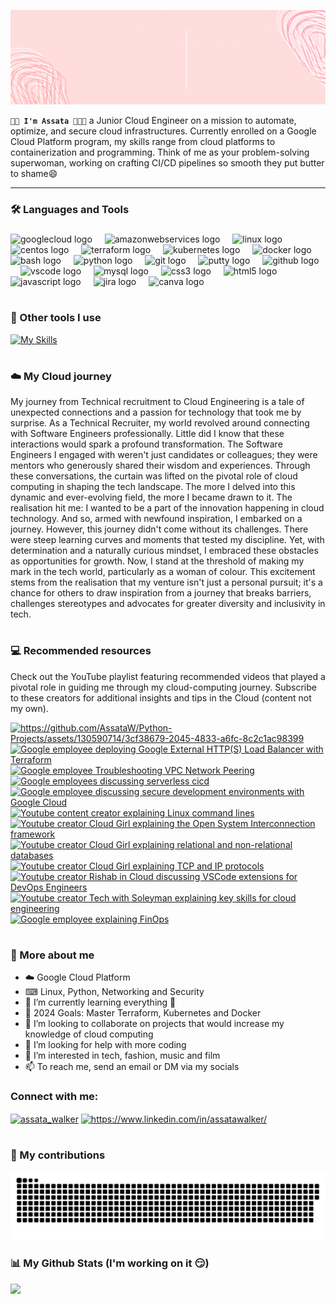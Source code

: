 ![Assatawgithubheader png (2)](https://github.com/AssataW/AssataW/blob/main/assets/images/Assatawgithubheader%20png%20(2).gif?raw=true )

**`👋🏽 I'm Assata 👩🏽‍💻`** a Junior Cloud Engineer on a mission to automate, optimize, and secure cloud infrastructures. Currently enrolled on a Google Cloud Platform program, my skills range from cloud platforms to containerization and programming. Think of me as your problem-solving superwoman, working on crafting CI/CD pipelines so smooth they put butter to shame😄

-----------------------------------------------------------------------------------------------------------------------------------------------------------------------------
### :hammer_and_wrench: Languages and Tools

<div align="left">
</div>

###

<div align="left">
  <img src="https://cdn.jsdelivr.net/gh/devicons/devicon/icons/googlecloud/googlecloud-original.svg" height="40" alt="googlecloud logo"  />
  <img width="12" />
  <img src="https://cdn.jsdelivr.net/gh/devicons/devicon@latest/icons/amazonwebservices/amazonwebservices-plain-wordmark.svg" height="40" alt="amazonwebservices logo"  />
  <img width="12" />
  <img src="https://cdn.jsdelivr.net/gh/devicons/devicon/icons/linux/linux-original.svg" height="40" alt="linux logo"  />
  <img width="12" />
  <img src="https://cdn.jsdelivr.net/gh/devicons/devicon/icons/centos/centos-original.svg" height="40" alt="centos logo"  />
  <img width="12" />
  <img src="https://cdn.jsdelivr.net/gh/devicons/devicon/icons/terraform/terraform-original.svg" height="40" alt="terraform logo"  />
  <img width="12" />
  <img src="https://cdn.jsdelivr.net/gh/devicons/devicon/icons/kubernetes/kubernetes-plain.svg" height="40" alt="kubernetes logo"  />
  <img width="12" />
  <img src="https://cdn.jsdelivr.net/gh/devicons/devicon/icons/docker/docker-original.svg" height="40" alt="docker logo"  />
  <img width="12" />
  <img src="https://cdn.jsdelivr.net/gh/devicons/devicon/icons/bash/bash-original.svg" height="40" alt="bash logo"  />
  <img width="12" />
  <img src="https://cdn.jsdelivr.net/gh/devicons/devicon/icons/python/python-original.svg" height="40" alt="python logo"  />
  <img width="12" />
  <img src="https://cdn.jsdelivr.net/gh/devicons/devicon/icons/git/git-original.svg" height="40" alt="git logo"  />
  <img width="12" />
  <img src="https://cdn.jsdelivr.net/gh/devicons/devicon/icons/putty/putty-original.svg" height="40" alt="putty logo"  />
  <img width="12" />
  <img src="https://cdn.jsdelivr.net/gh/devicons/devicon/icons/github/github-original.svg" height="40" alt="github logo"  />
  <img width="12" />
  <img src="https://cdn.jsdelivr.net/gh/devicons/devicon/icons/vscode/vscode-original.svg" height="40" alt="vscode logo"  />
  <img width="12" />
  <img src="https://cdn.jsdelivr.net/gh/devicons/devicon/icons/mysql/mysql-original.svg" height="40" alt="mysql logo"  />
  <img width="12" />
  <img src="https://cdn.jsdelivr.net/gh/devicons/devicon/icons/css3/css3-original.svg" height="40" alt="css3 logo"  />
  <img width="12" />
  <img src="https://cdn.jsdelivr.net/gh/devicons/devicon/icons/html5/html5-original.svg" height="40" alt="html5 logo"  />
  <img width="12" />
  <img src="https://cdn.jsdelivr.net/gh/devicons/devicon/icons/javascript/javascript-original.svg" height="40" alt="javascript logo"  />
  <img width="12" />
  <img src="https://cdn.jsdelivr.net/gh/devicons/devicon/icons/jira/jira-original.svg" height="40" alt="jira logo"  />
  <img width="12" />
  <img src="https://cdn.jsdelivr.net/gh/devicons/devicon/icons/canva/canva-original.svg" height="40" alt="canva logo"  />
</div>

#

### 🧰 Other tools I use

[![My Skills](https://skillicons.dev/icons?i=powershell,replit,figma,ps&theme=dark)](https://skillicons.dev) 

#
### :cloud: My Cloud journey
My journey from Technical recruitment to Cloud Engineering is a tale of unexpected connections and a passion for technology that took me by surprise. As a Technical Recruiter, my world revolved around connecting with Software Engineers professionally. Little did I know that these interactions would spark a profound transformation. The Software Engineers I engaged with weren't just candidates or colleagues; they were mentors who generously shared their wisdom and experiences. Through these conversations, the curtain was lifted on the pivotal role of cloud computing in shaping the tech landscape. The more I delved into this dynamic and ever-evolving field, the more I became drawn to it. The realisation hit me: I wanted to be a part of the innovation happening in cloud technology. And so, armed with newfound inspiration, I embarked on a journey. However, this journey didn't come without its challenges. There were steep learning curves and moments that tested my discipline. Yet, with determination and a naturally curious mindset, I embraced these obstacles as opportunities for growth. Now, I stand at the threshold of making my mark in the tech world, particularly as a woman of colour. This excitement stems from the realisation that my venture isn't just a personal pursuit; it's a chance for others to draw inspiration from a journey that breaks barriers, challenges stereotypes and advocates for greater diversity and inclusivity in tech.

#

### :computer: Recommended resources

Check out the YouTube playlist featuring recommended videos that played a pivotal role in guiding me through my cloud-computing journey. Subscribe to these creators for additional insights and tips in the Cloud (content not my own).

<!-- YOUTUBE-LINKS -->

<a href="https://www.youtube.com/watch?v=etAaLNrjh20"><img src="https://github.com/AssataW/AssataW/assets/130590714/1b1fb84d-7859-4b84-8130-79ca5edb0ce0" alt="https://github.com/AssataW/Python-Projects/assets/130590714/3cf38679-2045-4833-a6fc-8c2c1ac98399"></a> 
<a href="https://www.youtube.com/watch?v=FqqhaOlefwY"><img src="https://github.com/AssataW/AssataW/assets/130590714/e9ab0a36-97a7-4205-8926-5179c52975a9" alt="Google employee deploying Google External HTTP(S) Load Balancer with Terraform"></a> 
<a href="https://www.youtube.com/watch?v=oHtptmIZ-8c"><img src="https://github.com/AssataW/AssataW/assets/130590714/a14a5789-c4e5-4869-8f35-7aeb4690d855" alt="Google employee Troubleshooting VPC Network Peering"></a> 
<a href="https://www.youtube.com/watch?v=i3epeCk8ldc"><img src="https://github.com/AssataW/AssataW/assets/130590714/c241a2a3-15d1-4f7f-bbf7-ff9029073242" alt="Google employees discussing serverless cicd"></a>
<a href="https://www.youtube.com/watch?v=hVTnW-rH5Vc"><img src="https://github.com/AssataW/AssataW/assets/130590714/87aa559a-aabe-4f25-9537-e89327a58b98" alt="Google employee discussing secure development environments with Google Cloud"></a>
<a href="https://www.youtube.com/watch?v=qJhzrdazCZU&t=12s"><img src="https://github.com/AssataW/AssataW/assets/130590714/c7035b06-02ae-42ce-a95b-f2099e341f18" alt="Youtube content creator explaining Linux command lines"></a>
<a href="https://www.youtube.com/watch?v=c1GdbWG_fXo"><img src="https://github.com/AssataW/AssataW/assets/130590714/e9c5efd2-6d43-4cfc-9d20-fb5898116abf" alt="Youtube creator Cloud Girl explaining the Open System Interconnection framework"></a>
<a href="https://www.youtube.com/watch?v=ORxMMo7it_Y"><img src="https://github.com/AssataW/AssataW/assets/130590714/96fab0e4-053c-44c8-887e-ceb02b12ef22" alt="Youtube creator Cloud Girl explaining relational and non-relational databases"></a>
<a href="https://www.youtube.com/watch?v=QjqUEcKhTM8"><img src="https://github.com/AssataW/AssataW/assets/130590714/95c30120-edc0-4a7c-aeb1-35fb36544ee4" alt="Youtube creator Cloud Girl explaining TCP and IP protocols"></a>
<a href="https://www.youtube.com/watch?v=psJVKazKU8Y"><img src="https://github.com/AssataW/AssataW/assets/130590714/d29a2ceb-70d7-49b0-a9b6-154e3fd6e0fa" alt="Youtube creator Rishab in Cloud discussing VSCode extensions for DevOps Engineers"></a>
<a href="https://www.youtube.com/watch?v=ygwPOBVHoi0"><img src="https://github.com/AssataW/AssataW/assets/130590714/9e36da14-5ca3-4021-af2a-8e3d623f30b8" alt="Youtube creator Tech with Soleyman explaining key skills for cloud engineering"></a>
<a href="https://www.youtube.com/watch?v=hP5rhIcx9Ck"><img src="https://github.com/AssataW/AssataW/assets/130590714/369012a3-5b4f-4b4c-ad92-7424c1370e2d" alt="Google employee explaining FinOps"></a>

<!-- END YOUTUBE-LINKS -->

#
### :round_pushpin: More about me
- :cloud: Google Cloud Platform 
- ⌨ Linux, Python, Networking and Security
- 🌱 I’m currently learning everything 🤣
- 🥅 2024 Goals: Master Terraform, Kubernetes and Docker 
- 💞️ I’m looking to collaborate on projects that would increase my knowledge of cloud computing 
- 🤔 I’m looking for help with more coding
- 👀 I’m interested in tech, fashion, music and film
- 📫 To reach me, send an email or DM via my socials

<h3 align="left">Connect with me:</h3>
<p align="left">
<a href="https://twitter.com/assata_walker" target="blank"><img align="center" src="https://raw.githubusercontent.com/rahuldkjain/github-profile-readme-generator/master/src/images/icons/Social/twitter.svg" alt="assata_walker" height="30" width="40" /></a>
<a href="https://www.linkedin.com/in/assatawalker/" target="blank"><img align="center" src="https://raw.githubusercontent.com/rahuldkjain/github-profile-readme-generator/master/src/images/icons/Social/linked-in-alt.svg" alt="https://www.linkedin.com/in/assatawalker/" height="30" width="40" /></a>
  
#

### 🐍 My contributions
![snake gif](https://github.com/AssataW/AssataW/blob/output/github-contribution-grid-snake-dark.svg)


### 📊 My Github Stats (I'm working on it :smirk:)

<a href="http://www.github.com/AssataW"><img src="https://github-readme-streak-stats.herokuapp.com/?user=AssataW&stroke=ffffff&background=181824&ring=ec4899&fire=ec4899&currStreakNum=ffffff&currStreakLabel=ec4899&sideNums=ffffff&sideLabels=ffffff&dates=ffffff&hide_border=true" /></a>

<!---
AssataW/AssataW is a ✨ special ✨ repository because its `README.md` (this file) appears on your GitHub profile.
You can click the Preview link to take a look at your changes.
--->
